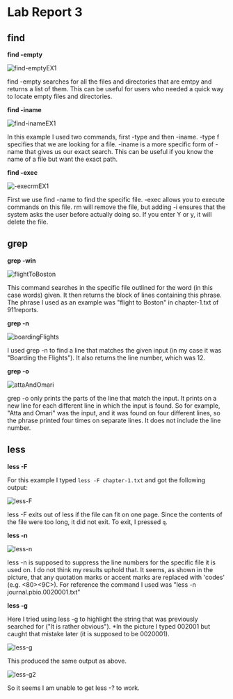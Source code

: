 # Lab Report 3

## find 

**find -empty**

![find-emptyEX1](https://user-images.githubusercontent.com/68180000/199066219-264b6cb2-60ab-4df7-acf4-90e537b186fc.jpg)

find -empty searches for all the files and directories that are emtpy and returns a list of them. This can be useful for users who needed a quick way to locate empty files and directories. 

**find -iname**

![find-inameEX1](https://user-images.githubusercontent.com/68180000/199067927-e7d82dce-ef5b-4bd4-a56b-63a569e5d428.jpg)

In this example I used two commands, first -type and then -iname. -type f specifies that we are looking for a file. -iname is a more specific form of -name that gives us our exact search. This can be useful if you know the name of a file but want the exact path. 

**find -exec**

![-execrmEX1](https://user-images.githubusercontent.com/68180000/199069144-504a25e9-d60a-4c14-aaad-defc55a80b3b.jpg)

First we use find -name to find the specific file. -exec allows you to execute commands on this file. rm will remove the file, but adding -i ensures that the system asks the user before actually doing so. If you enter Y or y, it will delete the file. 

## grep 

**grep -win**

![flightToBoston](https://user-images.githubusercontent.com/68180000/199080874-a216610c-3b8a-4675-b033-809c2dd9dc52.jpg)

This command searches in the specific file outlined for the word (in this case words) given. It then returns the block of lines containing this phrase. The phrase I used as an example was "flight to Boston" in chapter-1.txt of 911reports. 

**grep -n**

![boardingFlights](https://user-images.githubusercontent.com/68180000/199081829-5fa2c10c-feb2-4770-9950-e7cd443ed62a.jpg)

I used grep -n to find a line that matches the given input (in my case it was "Boarding the Flights"). It also returns the line number, which was 12. 

**grep -o**

![attaAndOmari](https://user-images.githubusercontent.com/68180000/199082330-2192f1dd-05e8-4955-81d4-2d1f2b1efadd.jpg)

grep -o only prints the parts of the line that match the input. It prints on a new line for each different line in which the input is found. So for example, "Atta and Omari" was the input, and it was found on four different lines, so the phrase printed four times on separate lines. It does not include the line number. 


## less

**less -F**

For this example I typed ```less -F chapter-1.txt``` and got the following output: 

![less-F](https://user-images.githubusercontent.com/68180000/199083080-cae4ae48-cb6e-40a1-b054-c2f798152e9e.jpg)

less -F exits out of less if the file can fit on one page. Since the contents of the file were too long, it did not exit. To exit, I pressed `q`. 

**less -n**

![less-n](https://user-images.githubusercontent.com/68180000/199085384-b327d3cc-1050-462f-9bd9-cd97bf6de1af.jpg)

less -n is supposed to suppress the line numbers for the specific file it is used on. I do not think my results uphold that. It seems, as shown in the picture, that any quotation marks or accent marks are replaced with 'codes' (e.g. <E2><80><9C>). For reference the command I used was "less -n journal.pbio.0020001.txt"

**less -g**
  
 Here I tried using less -g to highlight the string that was previously searched for ("It is rather obvious"). *In the picture I typed 002001 but caught that mistake later (it is supposed to be 0020001). 
  
 ![less-g](https://user-images.githubusercontent.com/68180000/199086711-caae6d28-348d-464f-97d8-357095703e4e.jpg)

 This produced the same output as above. 
  
  ![less-g2](https://user-images.githubusercontent.com/68180000/199086762-db44163e-a0e6-468d-ae92-de6665c19975.jpg)

  So it seems I am unable to get less -? to work.

 
